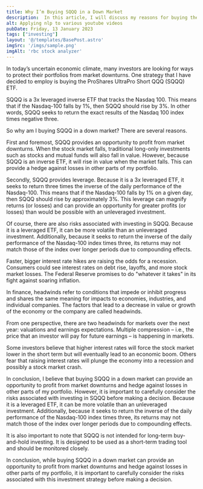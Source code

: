 ```yaml
---
title: Why I’m Buying SQQQ in a Down Market
description:  In this article, I will discuss my reasons for buying the ProShares UltraPro Short QQQ (SQQQ) ETF in a down market. SQQQ is a 3x leveraged inverse ETF that tracks the Nasdaq 100 and seeks to return the exact results of the Nasdaq 100 index times negative three. I will explore the potential benefits and risks of this investment strategy and share my thoughts on why I believe it could be a smart move in today’s economic climate.
alt: Applying nlp to various youtube videos
pubDate: Friday, 13 January 2023
tags: ["investing"]
layout: '@/templates/BasePost.astro'
imgSrc: '/imgs/sample.png'
imgAlt: 'rbc stock analyzer'
---
```


In today’s uncertain economic climate, many investors are looking for ways to protect their portfolios from market downturns. One strategy that I have decided to employ is buying the ProShares UltraPro Short QQQ (SQQQ) ETF.

SQQQ is a 3x leveraged inverse ETF that tracks the Nasdaq 100. This means that if the Nasdaq-100 falls by 1%, then SQQQ should rise by 3%. In other words, SQQQ seeks to return the exact results of the Nasdaq 100 index times negative three.

So why am I buying SQQQ in a down market? There are several reasons.

First and foremost, SQQQ provides an opportunity to profit from market downturns. When the stock market falls, traditional long-only investments such as stocks and mutual funds will also fall in value. However, because SQQQ is an inverse ETF, it will rise in value when the market falls. This can provide a hedge against losses in other parts of my portfolio.

Secondly, SQQQ provides leverage. Because it is a 3x leveraged ETF, it seeks to return three times the inverse of the daily performance of the Nasdaq-100. This means that if the Nasdaq-100 falls by 1% on a given day, then SQQQ should rise by approximately 3%. This leverage can magnify returns (or losses) and can provide an opportunity for greater profits (or losses) than would be possible with an unleveraged investment.

Of course, there are also risks associated with investing in SQQQ. Because it is a leveraged ETF, it can be more volatile than an unleveraged investment. Additionally, because it seeks to return the inverse of the daily performance of the Nasdaq-100 index times three, its returns may not match those of the index over longer periods due to compounding effects.

Faster, bigger interest rate hikes are raising the odds for a recession. Consumers could see interest rates on debt rise, layoffs, and more stock market losses. The Federal Reserve promises to do "whatever it takes" in its fight against soaring inflation.

In finance, headwinds refer to conditions that impede or inhibit progress and shares the same meaning for impacts to economies, industries, and individual companies. The factors that lead to a decrease in value or growth of the economy or the company are called headwinds.

From one perspective, there are two headwinds for markets over the next year: valuations and earnings expectations. Multiple compression – i.e., the price that an investor will pay for future earnings – is happening in markets.

Some investors believe that higher interest rates will force the stock market lower in the short term but will eventually lead to an economic boom. Others fear that raising interest rates will plunge the economy into a recession and possibly a stock market crash.

In conclusion, I believe that buying SQQQ in a down market can provide an opportunity to profit from market downturns and hedge against losses in other parts of my portfolio. However, it is important to carefully consider the risks associated with investing in SQQQ before making a decision. Because it is a leveraged ETF, it can be more volatile than an unleveraged investment. Additionally, because it seeks to return the inverse of the daily performance of the Nasdaq-100 index times three, its returns may not match those of the index over longer periods due to compounding effects.

It is also important to note that SQQQ is not intended for long-term buy-and-hold investing. It is designed to be used as a short-term trading tool and should be monitored closely.

In conclusion, while buying SQQQ in a down market can provide an opportunity to profit from market downturns and hedge against losses in other parts of my portfolio, it is important to carefully consider the risks associated with this investment strategy before making a decision.